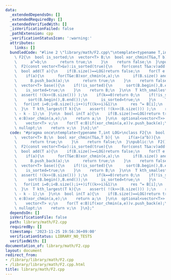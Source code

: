 ```yaml
---
data:
  _extendedDependsOn: []
  _extendedRequiredBy: []
  _extendedVerifiedWith: []
  _isVerificationFailed: false
  _pathExtension: cpp
  _verificationStatusIcon: ':warning:'
  attributes:
    links: []
  bundledCode: "#line 2 \"library/math/F2.cpp\"\ntemplate<typename T,int LOG>\nclass\
    \ F2{\n  bool is_sorted;\n  vector<T> B;\n  bool xor_chmin(T&a,T b){ \n    if(a>(a^b)){\n\
    \      a^=b;\n      return true;\n    }\n    return false;\n  }\npublic:\n  F2():is_sorted(true){}\n\
    \  F2(const vector<T>&v):is_sorted(true){\n    for(const T&a:v)add(a);\n  }\n\n\
    \  bool add(T a){\n    if(B.size()==LOG)return false;\n    for(T e:B)xor_chmin(a,e);\n\
    \    if(a){\n      for(T&e:B)xor_chmin(e,a);\n      if(B.size() and B.back()>a)is_sorted=false;\n\
    \      B.push_back(a);\n      return true;\n    }\n    return false;\n  }\n\n\
    \  vector<T> base(){\n    if(!is_sorted){\n      sort(B.begin(),B.end());\n  \
    \    is_sorted=true;\n    }\n    return B;\n  }\n\n  T kth_smallest(T k){\n  \
    \  assert( !(k>>(B.size())) );\n    if(k==0)return 0;\n    if(!is_sorted){\n \
    \     sort(B.begin(),B.end());\n      is_sorted=true;\n    }\n    T res=0;\n \
    \   for(int i=0;i<B.size();i++)if((k>>i)&1)\n      res ^= B[i];\n    return res;\n\
    \  }\n  T kth_largest(T k){\n    assert( !(k>>(B.size())) );\n    return kth_smallest((T{1}<<B.size())\
    \ - k - 1);\n  }\n\n  bool in(T a){\n    if(B.size()==LOG)return true;\n    for(T\
    \ e:B)xor_chmin(a,e);\n    return a;\n  }\n\n  optional<vector<T>> make(T a){\n\
    \    vector<T> v;\n    for(T e:B)if(xor_chmin(a,e))v.push_back(e);\n    if(a)return\
    \ nullopt;\n    return v;\n  }\n};\n"
  code: "#pragma once\ntemplate<typename T,int LOG>\nclass F2{\n  bool is_sorted;\n\
    \  vector<T> B;\n  bool xor_chmin(T&a,T b){ \n    if(a>(a^b)){\n      a^=b;\n\
    \      return true;\n    }\n    return false;\n  }\npublic:\n  F2():is_sorted(true){}\n\
    \  F2(const vector<T>&v):is_sorted(true){\n    for(const T&a:v)add(a);\n  }\n\n\
    \  bool add(T a){\n    if(B.size()==LOG)return false;\n    for(T e:B)xor_chmin(a,e);\n\
    \    if(a){\n      for(T&e:B)xor_chmin(e,a);\n      if(B.size() and B.back()>a)is_sorted=false;\n\
    \      B.push_back(a);\n      return true;\n    }\n    return false;\n  }\n\n\
    \  vector<T> base(){\n    if(!is_sorted){\n      sort(B.begin(),B.end());\n  \
    \    is_sorted=true;\n    }\n    return B;\n  }\n\n  T kth_smallest(T k){\n  \
    \  assert( !(k>>(B.size())) );\n    if(k==0)return 0;\n    if(!is_sorted){\n \
    \     sort(B.begin(),B.end());\n      is_sorted=true;\n    }\n    T res=0;\n \
    \   for(int i=0;i<B.size();i++)if((k>>i)&1)\n      res ^= B[i];\n    return res;\n\
    \  }\n  T kth_largest(T k){\n    assert( !(k>>(B.size())) );\n    return kth_smallest((T{1}<<B.size())\
    \ - k - 1);\n  }\n\n  bool in(T a){\n    if(B.size()==LOG)return true;\n    for(T\
    \ e:B)xor_chmin(a,e);\n    return a;\n  }\n\n  optional<vector<T>> make(T a){\n\
    \    vector<T> v;\n    for(T e:B)if(xor_chmin(a,e))v.push_back(e);\n    if(a)return\
    \ nullopt;\n    return v;\n  }\n};"
  dependsOn: []
  isVerificationFile: false
  path: library/math/F2.cpp
  requiredBy: []
  timestamp: '2023-11-25 19:56:36+09:00'
  verificationStatus: LIBRARY_NO_TESTS
  verifiedWith: []
documentation_of: library/math/F2.cpp
layout: document
redirect_from:
- /library/library/math/F2.cpp
- /library/library/math/F2.cpp.html
title: library/math/F2.cpp
---
```

